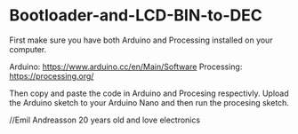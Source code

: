 # Bootloader-and-LCD-BIN-to-DEC

First make sure you have both Arduino and Processing installed on your computer.

Arduino: https://www.arduino.cc/en/Main/Software
Processing: https://processing.org/

Then copy and paste the code in Arduino and Procesing respectivly. Upload the Arduino sketch to your Arduino Nano and then run the procesing sketch.

//Emil Andreasson 20 years old and love electronics
